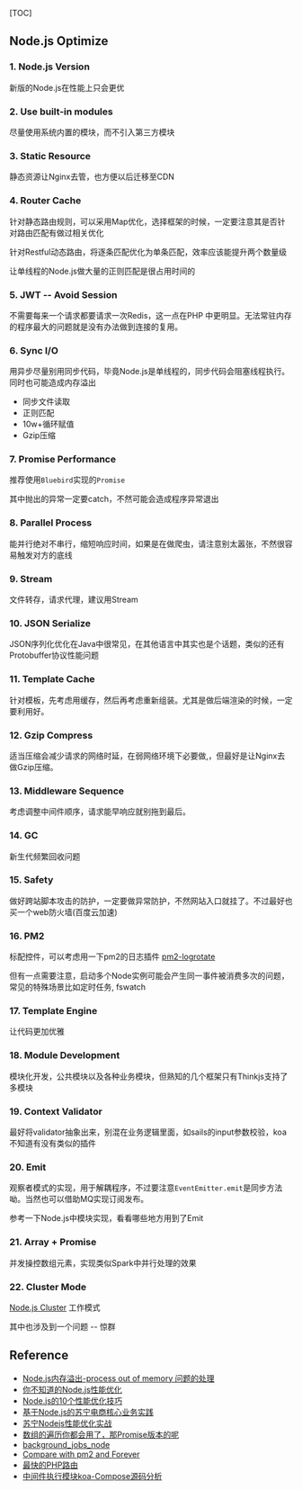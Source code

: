 [TOC]

## Node.js Optimize

### 1. Node.js Version

新版的Node.js在性能上只会更优

### 2. Use built-in modules

尽量使用系统内置的模块，而不引入第三方模块

### 3. Static Resource

静态资源让Nginx去管，也方便以后迁移至CDN

### 4. Router Cache

针对静态路由规则，可以采用Map优化，选择框架的时候，一定要注意其是否针对路由匹配有做过相关优化

针对Restful动态路由，将逐条匹配优化为单条匹配，效率应该能提升两个数量级

让单线程的Node.js做大量的正则匹配是很占用时间的

### 5. JWT -- Avoid Session

不需要每来一个请求都要请求一次Redis，这一点在PHP 中更明显。无法常驻内存的程序最大的问题就是没有办法做到连接的复用。

### 6. Sync I/O

用异步尽量别用同步代码，毕竟Node.js是单线程的，同步代码会阻塞线程执行。同时也可能造成内存溢出

- 同步文件读取
- 正则匹配
- 10w+循环赋值
- Gzip压缩

### 7. Promise Performance

推荐使用`Bluebird`实现的`Promise`

其中抛出的异常一定要catch，不然可能会造成程序异常退出

### 8. Parallel Process

能并行绝对不串行，缩短响应时间，如果是在做爬虫，请注意别太嚣张，不然很容易触发对方的底线

### 9. Stream

文件转存，请求代理，建议用Stream

### 10. JSON Serialize

JSON序列化优化在Java中很常见，在其他语言中其实也是个话题，类似的还有Protobuffer协议性能问题

### 11. Template Cache

针对模板，先考虑用缓存，然后再考虑重新组装。尤其是做后端渲染的时候，一定要利用好。

### 12. Gzip Compress

适当压缩会减少请求的网络时延，在弱网络环境下必要做,，但最好是让Nginx去做Gzip压缩。

### 13. Middleware Sequence

考虑调整中间件顺序，请求能早响应就别拖到最后。

### 14. GC

新生代频繁回收问题

### 15. Safety

做好跨站脚本攻击的防护，一定要做异常防护，不然网站入口就挂了。不过最好也买一个web防火墙(百度云加速)

### 16. PM2

标配控件，可以考虑用一下pm2的日志插件 [pm2-logrotate](https://github.com/keymetrics/pm2-logrotate) 

但有一点需要注意，启动多个Node实例可能会产生同一事件被消费多次的问题，常见的特殊场景比如定时任务, fswatch

### 17. Template Engine

让代码更加优雅

### 18. Module Development

模块化开发，公共模块以及各种业务模块，但熟知的几个框架只有Thinkjs支持了多模块

### 19. Context Validator

最好将validator抽象出来，别混在业务逻辑里面，如sails的input参数校验，koa不知道有没有类似的插件

### 20. Emit

观察者模式的实现，用于解耦程序，不过要注意`EventEmitter.emit`是同步方法呦。当然也可以借助MQ实现订阅发布。

参考一下Node.js中模块实现，看看哪些地方用到了Emit

### 21. Array + Promise

并发操控数组元素，实现类似Spark中并行处理的效果

### 22. Cluster Mode

[Node.js Cluster](http://nodejs.cn/api/cluster.html) 工作模式

其中也涉及到一个问题 -- 惊群

## Reference

- [Node.js内存溢出-process out of memory 问题的处理](https://niefengjun.cn/blog/62277f34c6ed048fac91583bd6214ddb.html)
- [你不知道的Node.js性能优化](https://zhuanlan.zhihu.com/p/50055740)
- [Node.js的10个性能优化技巧](https://www.jb51.net/article/52187.htm)
- [基于Node.js的苏宁电商核心业务实践](https://myslide.cn/slides/9796)
- [苏宁Nodejs性能优化实战](https://mp.weixin.qq.com/s/JxRO5BhJai-tT6xWvFpKgQ)
- [数组的遍历你都会用了，那Promise版本的呢](https://segmentfault.com/a/1190000014598785)
- [background_jobs_node](https://github.com/evantahler/background_jobs_node/blob/master/3-local.js)
- [Compare with pm2 and Forever](http://strong-pm.io/compare/)
- [最快的PHP路由](http://www.symfonychina.com/blog/new-in-symfony-4-1-fastest-php-router)
- [中间件执行模块koa-Compose源码分析](https://segmentfault.com/a/1190000013447551)